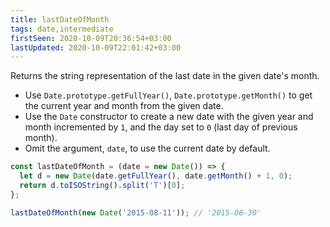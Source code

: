 ```yaml
---
title: lastDateOfMonth
tags: date,intermediate
firstSeen: 2020-10-09T20:36:54+03:00
lastUpdated: 2020-10-09T22:01:42+03:00
---
```


Returns the string representation of the last date in the given date's month.

- Use `Date.prototype.getFullYear()`, `Date.prototype.getMonth()` to get the current year and month from the given date.
- Use the `Date` constructor to create a new date with the given year and month incremented by `1`, and the day set to `0` (last day of previous month).
- Omit the argument, `date`, to use the current date by default.

```js
const lastDateOfMonth = (date = new Date()) => {
  let d = new Date(date.getFullYear(), date.getMonth() + 1, 0);
  return d.toISOString().split('T')[0];
};
```

```js
lastDateOfMonth(new Date('2015-08-11')); // '2015-08-30'
```
